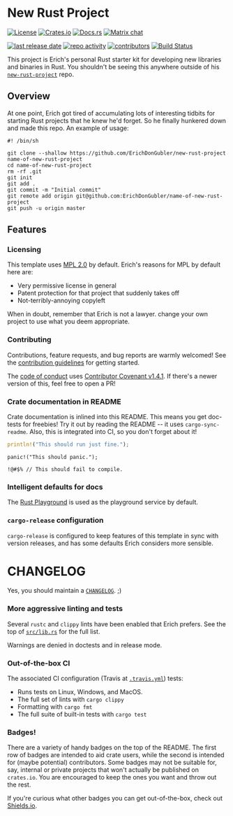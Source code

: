 # New Rust Project

<!-- NOTE: You can also use a Crates.io version of this license badge: https://shields.io/category/license -->
[![License](https://img.shields.io/github/license/erichdongubler/new-rust-project.svg)](LICENSE.md)
[![Crates.io](https://img.shields.io/crates/v/new-rust-project.svg)](https://crates.io/crates/new-rust-project)
[![Docs.rs](https://docs.rs/new-rust-project/badge.svg)](https://docs.rs/new-rust-project)
[![Matrix chat](https://img.shields.io/matrix/new-rust-project:matrix.org.svg)](https://matrix.to/#/#new-rust-project:matrix.org)

[![last release date](https://img.shields.io/github/release-date/erichdongubler/new-rust-project.svg)](https://github.com/erichdongubler/new-rust-project/releases)
[![repo activity](https://img.shields.io/github/commit-activity/m/erichdongubler/new-rust-project.svg)](https://github.com/erichdongubler/new-rust-project/pulse/monthly)
[![contributors](https://img.shields.io/github/contributors/erichdongubler/new-rust-project.svg)](https://github.com/erichdongubler/new-rust-project/graphs/contributors)
[![Build Status](https://secure.travis-ci.org/erichdongubler/new-rust-project.svg?branch=master)](https://travis-ci.org/erichdongubler/new-rust-project)

<!-- cargo-sync-readme start -->

This project is Erich's personal Rust starter kit for developing new libraries and binaries in
Rust. You shouldn't be seeing this anywhere outside of his
[`new-rust-project`](https://github.com/erichdongubler/new-rust-project) repo.

## Overview

At one point, Erich got tired of accumulating lots of interesting tidbits for starting Rust
projects that he knew he'd forget. So he finally hunkered down and made this repo. An example
of usage:

```sh,ignore
#! /bin/sh

git clone --shallow https://github.com/ErichDonGubler/new-rust-project name-of-new-rust-project
cd name-of-new-rust-project
rm -rf .git
git init
git add .
git commit -m "Initial commit"
git remote add origin git@github.com:ErichDonGubler/name-of-new-rust-project
git push -u origin master
```

## Features

### Licensing

This template uses [MPL 2.0](LICENSE.md) by default. Erich's reasons for MPL by default here are:

* Very permissive license in general
* Patent protection for that project that suddenly takes off
* Not-terribly-annoying copyleft

When in doubt, remember that Erich is not a lawyer. change your own project to use what you
deem appropriate.

### Contributing

Contributions, feature requests, and bug reports are warmly welcomed! See the [contribution
guidelines](CONTRIBUTING.md) for getting started.

The [code of conduct](CODE_OF_CONDUCT.md) uses [Contributor Covenant
v1.4.1](https://www.contributor-covenant.org/version/1/4/code-of-conduct). If there's a newer
version of this, feel free to open a PR!

### Crate documentation in README

Crate documentation is inlined into this README.  This means you get doc-tests for freebies!
Try it out by reading the README -- it uses `cargo-sync-readme`.  Also, this is integrated into
CI, so you don't forget about it!

```rust
println!("This should run just fine.");
```

```rust,should_panic
panic!("This should panic.");
```

```rust,compile_fail
!@#$% // This should fail to compile.
```

### Intelligent defaults for docs

The [Rust Playground](https://play.rust-lang.org/) is used as the playground service by
default.

### `cargo-release` configuration

`cargo-release` is configured to keep features of this template in sync with version releases,
and has some defaults Erich considers more sensible.

# CHANGELOG

Yes, you should maintain a [`CHANGELOG`](CHANGELOG.md). ;)

### More aggressive linting and tests

Several `rustc` and `clippy` lints have been enabled that Erich prefers. See the top of
[`src/lib.rs`](src/lib.rs) for the full list.

Warnings are denied in doctests and in release mode.

### Out-of-the-box CI

The associated CI configuration (Travis at [`.travis.yml`](.travis.yml)) tests:
* Runs tests on Linux, Windows, and MacOS.
* The full set of lints with `cargo clippy`
* Formatting with `cargo fmt`
* The full suite of built-in tests with `cargo test`

### Badges!

There are a variety of handy badges on the top of the README. The first row of badges are
intended to aid crate users, while the second is intended for (maybe potential) contributors.
Some badges may not be suitable for, say, internal or private projects that won't actually be
published on `crates.io`. You are encouraged to keep the ones you want and throw out the rest.

If you're curious what other badges you can get out-of-the-box, check out
[Shields.io](https://shields.io).

<!-- cargo-sync-readme end -->
